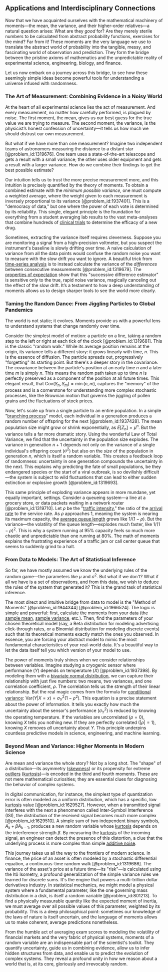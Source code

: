 ## Applications and Interdisciplinary Connections

Now that we have acquainted ourselves with the mathematical machinery of moments—the mean, the variance, and their higher-order relatives—a natural question arises: What are they *good* for? Are they merely sterile numbers to be calculated from abstract probability functions, exercises for the mind? Far from it! These moments are the very language we use to translate the abstract world of probability into the tangible, messy, and fascinating world of observation and prediction. They form the bridge between the pristine axioms of mathematics and the unpredictable reality of experimental science, engineering, biology, and finance.

Let us now embark on a journey across this bridge, to see how these seemingly simple ideas become powerful tools for understanding a universe infused with randomness.

### The Art of Measurement: Combining Evidence in a Noisy World

At the heart of all experimental science lies the act of measurement. And every measurement, no matter how carefully performed, is plagued by noise. The first moment, the mean, gives us our best guess for the true value we are trying to measure. The second moment, the variance, is the physicist’s honest confession of uncertainty—it tells us how much we should distrust our own measurement.

But what if we have more than one measurement? Imagine two independent teams of astronomers measuring the distance to a distant star [@problem_id:1319676]. One team uses a state-of-the-art telescope and gets a result with a small variance; the other uses older equipment and gets a result with a larger variance. How do we combine their findings to get the best possible estimate?

Our intuition tells us to trust the more precise measurement more, and this intuition is precisely quantified by the theory of moments. To obtain a combined estimate with the *minimum possible variance*, one must compute a weighted average, where the weight given to each measurement is inversely proportional to its variance [@problem_id:1937401]. This is a "democracy of data," but one where the power of each vote is determined by its reliability. This single, elegant principle is the foundation for everything from a student averaging lab results to the vast meta-analyses that combine hundreds of [clinical trials](@article_id:174418) to determine the efficacy of a new drug.

Sometimes, extracting the variance itself requires cleverness. Suppose you are monitoring a signal from a high-precision voltmeter, but you suspect the instrument's baseline is slowly drifting over time. A naive calculation of variance from all the data points would confuse the random noise you want to measure with the slow drift you want to ignore. A beautiful trick from [time-series analysis](@article_id:178436) is to instead calculate the variance of the *differences* between consecutive measurements [@problem_id:1319679]. The [properties of expectation](@article_id:170177) show that this "successive difference estimator" is sensitive only to the true, rapid noise variance, magically canceling out the effect of the slow drift. It’s a testament to how a deep understanding of moments allows us to design sharper tools to see the world more clearly.

### Taming the Random Dance: From Jiggling Particles to Global Pandemics

The world is not static; it evolves. Moments provide us with a powerful lens to understand systems that change randomly over time.

Consider the simplest model of motion: a particle on a line, taking a random step to the left or right at each tick of the clock [@problem_id:1319681]. This is the classic "random walk." While its average position remains at the origin, its variance tells a different story: it grows linearly with time, $n$. This is the essence of diffusion. The particle spreads out, progressively "forgetting" its starting point. But there's a deeper story in the covariance. The covariance between the particle's position at an early time $n$ and a later time $m$ is simply $n$. This means the random path taken up to time $n$ is perfectly preserved as a component of the position at all future times. This elegant result, that $\text{Cov}(S_n, S_m) = \min(n, m)$, captures the "memory" of the process and is a cornerstone for understanding more complex stochastic processes, like the Brownian motion that governs the jiggling of pollen grains and the fluctuations of stock prices.

Now, let's scale up from a single particle to an entire population. In a simple "[branching process](@article_id:150257)" model, each individual in a generation produces a random number of offspring for the next [@problem_id:1937428]. The mean population size might grow or shrink exponentially, as $E[Z_n] = \mu^n$. But the variance tells a far more dramatic story. Using the wonderful Law of Total Variance, we find that the uncertainty in the population size explodes. The variance in generation $n+1$ depends not only on the variance of a single individual's offspring count ($\sigma^2$) but also on the *size* of the population in generation $n$, which is itself a random variable. This creates a feedback loop of randomness: uncertainty in one generation compounds the uncertainty in the next. This explains why predicting the fate of small populations, be they endangered species or the start of a viral outbreak, is so devilishly difficult—the system is subject to wild fluctuations that can lead to either sudden extinction or explosive growth [@problem_id:1319693].

This same principle of exploding variance appears in more mundane, yet equally important, settings. Consider a queueing system—a line at a grocery store, or data packets waiting in a network router [@problem_id:1319710]. Let $\rho$ be the "[traffic intensity](@article_id:262987)," the ratio of the [arrival rate](@article_id:271309) to the service rate. As $\rho$ approaches 1, meaning the system is nearing its maximum capacity, the [average queue length](@article_id:270734) grows like $1/(1-\rho)$. But the variance—the volatility of the queue length—explodes much faster, like $1/(1-\rho)^2$. This is why a system running at 95% capacity feels so much more chaotic and unpredictable than one running at 80%. The math of moments explains the frustrating experience of a traffic jam or call center queue that seems to suddenly grind to a halt.

### From Data to Models: The Art of Statistical Inference

So far, we have mostly assumed we know the underlying rules of the random game—the parameters like $\mu$ and $\sigma^2$. But what if we don't? What if all we have is a set of observations, and from this data, we wish to deduce the rules of the system that generated it? This is the grand task of statistical inference.

The most direct and intuitive bridge from data to model is the "Method of Moments" [@problem_id:1944344] [@problem_id:1966524]. The logic is simple and powerful: first, calculate the moments from your data (the [sample mean](@article_id:168755), [sample variance](@article_id:163960), etc.). Then, find the parameters of your chosen theoretical model (say, a Beta distribution for modeling advertising click-through rates, or a Binomial distribution for modeling discrete events) such that its theoretical moments exactly match the ones you observed. In essence, you are forcing your abstract model to mimic the most fundamental characteristics of your real-world data. It's a beautiful way to let the data itself tell you which version of your model to use.

The power of moments truly shines when we consider relationships between variables. Imagine studying a cryogenic sensor where performance ($Y$) depends on temperature ($X$) [@problem_id:1937398]. By modeling them with a [bivariate normal distribution](@article_id:164635), we can capture their relationship with just five numbers: two means, two variances, and one correlation coefficient, $\rho$. The correlation tells us the strength of their linear relationship. But the real magic comes from the formula for [conditional variance](@article_id:183309): $\text{Var}(Y|X=x) = \sigma_Y^2(1-\rho^2)$. This equation is a precise statement about the power of information. It tells you exactly how much the uncertainty about the sensor's performance ($\sigma_Y^2$) is reduced by knowing the operating temperature. If the variables are uncorrelated ($\rho=0$), knowing $X$ tells you nothing new. If they are perfectly correlated ($|\rho|=1$), knowing $X$ removes *all* uncertainty about $Y$. This principle underpins countless predictive models in science, engineering, and machine learning.

### Beyond Mean and Variance: Higher Moments in Modern Science

Are mean and variance the whole story? Not by a long shot. The "shape" of a distribution—its asymmetry ([skewness](@article_id:177669)) or its propensity for extreme [outliers](@article_id:172372) ([kurtosis](@article_id:269469))—is encoded in the third and fourth moments. These are not mere mathematical curiosities; they are essential clues for diagnosing the behavior of complex systems.

In digital communication, for instance, the simplest type of quantization error is often modeled as a uniform distribution, which has a specific, low [kurtosis](@article_id:269469) value [@problem_id:1629527]. However, when a transmitted signal interferes with the next a phenomenon called Inter-Symbol Interference (ISI), the distribution of the received signal becomes much more complex [@problem_id:1629510]. A simple sum of two independent binary symbols, $A_k + \beta A_{k-1}$, produces a new random variable whose [kurtosis](@article_id:269469) depends on the interference strength $\beta$. By measuring the [kurtosis](@article_id:269469) of the incoming signal, an engineer can detect the presence of this distortion, a clue that the underlying process is more complex than simple [additive noise](@article_id:193953).

This journey takes us all the way to the frontiers of modern science. In finance, the price of an asset is often modeled by a stochastic differential equation, a continuous-time random walk [@problem_id:1319686]. The variance of the asset's price at a future time—its "risk"—is calculated using the Itô Isometry, a profound generalization of the simple variance rules we learned for discrete sums. It's the engine that powers a multi-trillion dollar derivatives industry. In statistical mechanics, we might model a physical system where a fundamental parameter, like the one governing mass distribution in a disk, is itself a random variable [@problem_id:801213]. To find a physically measurable quantity like the expected moment of inertia, we must average over all possible values of this parameter, weighted by its probability. This is a deep philosophical point: sometimes our knowledge of the laws of nature is itself uncertain, and the language of moments allows us to make coherent, average predictions nonetheless.

From the humble act of averaging exam scores to modeling the volatility of financial markets and the very fabric of physical systems, moments of a random variable are an indispensable part of the scientist's toolkit. They quantify uncertainty, guide us in combining evidence, allow us to infer hidden structures from data, and enable us to predict the evolution of complex systems. They reveal a profound unity in how we reason about a world that is, at its core, gloriously and irrevocably random.